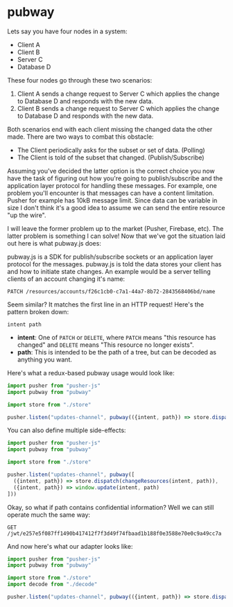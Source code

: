# pubway

Lets say you have four nodes in a system:

  - Client A
  - Client B
  - Server C
  - Database D

These four nodes go through these two scenarios:

  1. Client A sends a change request to Server C which applies the change to Database D and responds with the new data.
  2. Client B sends a change request to Server C which applies the change to Database D and responds with the new data.

Both scenarios end with each client missing the changed data the other made. There are two ways to combat this obstacle:

  - The Client periodically asks for the subset or set of data. (Polling)
  - The Client is told of the subset that changed. (Publish/Subscribe)

Assuming you've decided the latter option is the correct choice you now have the task of figuring out how you're going to publish/subscribe and the application layer protocol for handling these messages. For example, one problem you'll encounter is that messages can have a content limitation. Pusher for example has 10kB message limit. Since data can be variable in size I don't think it's a good idea to assume we can send the entire resource "up the wire".

I will leave the former problem up to the market (Pusher, Firebase, etc). The latter problem is something I can solve! Now that we've got the situation laid out here is what pubway.js does:

pubway.js is a SDK for publish/subscribe sockets or an application layer protocol for the messages. pubway.js is told the data stores your client has and how to initiate state changes. An example would be a server telling clients of an account changing it's name:

```
PATCH /resources/accounts/f26c1cb0-c7a1-44a7-8b72-2843568406bd/name
```

Seem similar? It matches the first line in an HTTP request! Here's the pattern broken down:

```
intent path
```

  - **intent**: One of `PATCH` or `DELETE`, where `PATCH` means "this resource has changed" and `DELETE` means "This resource no longer exists".
  - **path**: This is intended to be the path of a tree, but can be decoded as anything you want.

Here's what a redux-based pubway usage would look like:

``` javascript
import pusher from "pusher-js"
import pubway from "pubway"

import store from "./store"

pusher.listen("updates-channel", pubway(({intent, path}) => store.dispatch(changeResources(intent, path))))
```

You can also define multiple side-effects:

``` javascript
import pusher from "pusher-js"
import pubway from "pubway"

import store from "./store"

pusher.listen("updates-channel", pubway([
  ({intent, path}) => store.dispatch(changeResources(intent, path)),
  ({intent, path}) => window.update(intent, path)
]))
```

Okay, so what if path contains confidential information? Well we can still operate much the same way:

```
GET /jwt/e257e5f087ff1490b417412f7f3d49f74fbaad1b188f0e3588e70e0c9a49cc7a
```

And now here's what our adapter looks like:

``` javascript
import pusher from "pusher-js"
import pubway from "pubway"

import store from "./store"
import decode from "./decode"

pusher.listen("updates-channel", pubway(({intent, path}) => store.dispatch(changeEncryptedResources(intent, path))))
```


[BADGE_TRAVIS]: https://img.shields.io/travis/krainboltgreene/pubway.js.svg?maxAge=2592000&style=flat-square
[BADGE_VERSION]: https://img.shields.io/npm/v/pubway.svg?maxAge=2592000&style=flat-square
[BADGE_STABILITY]: https://img.shields.io/badge/stability-strong-green.svg?maxAge=2592000&style=flat-square
